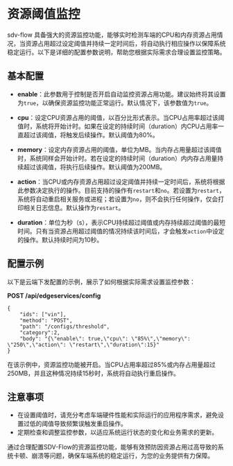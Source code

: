 # 资源阈值监控

sdv-flow 具备强大的资源监控功能，能够实时检测车端的CPU和内存资源占用情况，当资源占用超过设定阈值并持续一定时间后，将自动执行相应操作以保障系统稳定运行。以下是详细的配置参数说明，帮助您根据实际需求合理设置监控策略。

## 基本配置

- **enable**：此参数用于控制是否开启自动监控资源占用功能。建议始终将其设置为`true`，以确保资源监控功能正常运行。默认情况下，该参数值为`true`。

- **cpu**：设定CPU资源占用的阈值，以百分比形式表示。当CPU占用率超过该阈值时，系统将开始计时。如果在设定的持续时间（duration）内CPU占用率一直超过该阈值，将触发后续操作。默认阈值为80%。

- **memory**：设定内存资源占用的阈值，单位为MB。当内存占用量超过该阈值时，系统同样会开始计时。若在设定的持续时间（duration）内内存占用量持续超过该阈值，将执行后续操作。默认阈值为200MB。

- **action**：当CPU或内存资源占用超过设定阈值并持续一定时间后，系统将根据此参数决定执行的操作。目前支持的操作有`restart`和`no`。若设置为`restart`，系统将自动重启相关服务或进程；若设置为`no`，则不会执行任何操作，仅会打印相关日志信息。默认操作为`restart`。

- **duration**：单位为秒（s），表示CPU持续超过阈值或内存持续超过阈值的最短时间。只有当资源占用超过阈值的情况持续该时间后，才会触发`action`中设定的操作。默认持续时间为10秒。

## 配置示例

以下是云端下发配置的示例，展示了如何根据实际需求设置监控参数：

**POST /api/edgeservices/config**

```
{
    "ids": ["vin"],
    "method": "POST",
    "path": "/configs/threshold",
    "category":2,
    "body": "{\"enable\": true,\"cpu\": \"85%\",\"memory\": \"250\",\"action\": \"restart\",\"duration\":15}"
}
```

在该示例中，资源监控功能被开启。当CPU占用率超过85%或内存占用量超过250MB，并且这种情况持续15秒时，系统将自动执行重启操作。

## 注意事项

- 在设置阈值时，请充分考虑车端硬件性能和实际运行的应用程序需求，避免设置过低的阈值导致频繁误触发重启操作。
- 定期检查和调整监控参数，以适应系统运行状态的变化和业务需求的更新。

通过合理配置SDV-Flow的资源监控功能，能够有效预防因资源占用过高导致的系统卡顿、崩溃等问题，确保车端系统的稳定运行，为您的业务提供有力保障。

